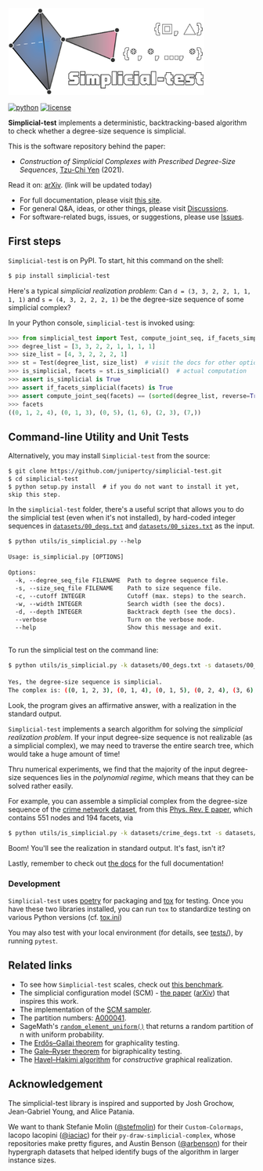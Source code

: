 <div align="left">
  <img src="https://github.com/junipertcy/simplicial-test/blob/main/docs/assets/simplicial-test-logo.png?raw=true" alt="logo" width=400>
</div>

[![python](https://img.shields.io/pypi/v/simplicial-test)](https://pypi.org/project/simplicial-test/)
[![license](https://img.shields.io/badge/license-LGPL-green.svg?style=flat)](https://github.com/junipertcy/simplicial-test/blob/master/COPYING)


**Simplicial-test** implements a deterministic, backtracking-based algorithm to check whether a degree-size sequence is simplicial.

This is the software repository behind the paper:

* *Construction of Simplicial Complexes with Prescribed Degree-Size Sequences*, [Tzu-Chi Yen](https://junipertcy.info/) (2021).

Read it on: [arXiv](). (link will be updated today)

* For full documentation, please visit [this site](https://docs.netscied.tw/simplicial-test/index.html).
* For general Q&A, ideas, or other things, please visit [Discussions](https://github.com/junipertcy/simplicial-test/discussions).
* For software-related bugs, issues, or suggestions, please use [Issues](https://github.com/junipertcy/simplicial-test/issues).


First steps
-----------
`Simplicial-test` is on PyPI. To start, hit this command on the shell:

```sh
$ pip install simplicial-test
```

Here's a typical *simplicial realization problem*: Can `d = (3, 3, 2, 2, 1, 1, 1, 1)`
and `s = (4, 3, 2, 2, 2, 1)` be the degree-size sequence of some simplicial complex? 

In your Python console, `simplicial-test` is invoked using:

```python
>>> from simplicial_test import Test, compute_joint_seq, if_facets_simplicial
>>> degree_list = [3, 3, 2, 2, 1, 1, 1, 1]
>>> size_list = [4, 3, 2, 2, 2, 1]
>>> st = Test(degree_list, size_list)  # visit the docs for other options, like setting a cutoff to give up.
>>> is_simplicial, facets = st.is_simplicial()  # actual computation
>>> assert is_simplicial is True
>>> assert if_facets_simplicial(facets) is True
>>> assert compute_joint_seq(facets) == (sorted(degree_list, reverse=True), sorted(size_list, reverse=True))
>>> facets
((0, 1, 2, 4), (0, 1, 3), (0, 5), (1, 6), (2, 3), (7,))
```

Command-line Utility and Unit Tests 
-----------------------------------
Alternatively, you may install `Simplicial-test` from the source:

```shell
$ git clone https://github.com/junipertcy/simplicial-test.git
$ cd simplicial-test
$ python setup.py install  # if you do not want to install it yet, skip this step.
```

In the `simplicial-test` folder, 
there's a useful script that allows you to do the simplicial test (even when it's not installed), 
by hard-coded integer sequences in [`datasets/00_degs.txt`](datasets/00_degs.txt) 
and [`datasets/00_sizes.txt`](datasets/00_sizes.txt) as the input.

```shell
$ python utils/is_simplicial.py --help

Usage: is_simplicial.py [OPTIONS]

Options:
  -k, --degree_seq_file FILENAME  Path to degree sequence file.
  -s, --size_seq_file FILENAME    Path to size sequence file.
  -c, --cutoff INTEGER            Cutoff (max. steps) to the search.
  -w, --width INTEGER             Search width (see the docs).
  -d, --depth INTEGER             Backtrack depth (see the docs).
  --verbose                       Turn on the verbose mode.
  --help                          Show this message and exit.


```

To run the simplicial test on the command line:
```sh
$ python utils/is_simplicial.py -k datasets/00_degs.txt -s datasets/00_sizes.txt

Yes, the degree-size sequence is simplicial. 
The complex is: ((0, 1, 2, 3), (0, 1, 4), (0, 1, 5), (0, 2, 4), (3, 6), (7,))

```

Look, the program gives an affirmative answer, with a realization in the standard output.

`Simplicial-test` implements a search algorithm for solving
the *simplicial realization problem*. If your input degree-size sequence is not realizable
(as a simplicial complex), we may need to traverse the entire search tree,
which would take a huge amount of time!

Thru numerical experiments, 
we find that the majority of the input degree-size sequences lies in the *polynomial regime*,
which means that they can be solved rather easily.

For example, you can assemble a simplicial complex from the degree-size sequence
of the [crime network dataset](https://github.com/jg-you/scm/blob/master/datasets/crime_facet_list.txt),
from this [Phys. Rev. E paper](https://doi.org/10.1103/PhysRevE.96.032312), 
which contains 551 nodes and 194 facets, via

```sh
$ python utils/is_simplicial.py -k datasets/crime_degs.txt -s datasets/crime_sizes.txt
```    

Boom! You'll see the realization in standard output. It's fast, isn't it? 

Lastly, 
remember to check out [the docs](https://docs.netscied.tw/simplicial-test/index.html) for the full documentation!

### Development
`Simplicial-test` uses [poetry](https://python-poetry.org/) for packaging 
and [tox](https://tox.readthedocs.io/en/latest/) for testing. 
Once you have these two libraries installed, 
you can run `tox` to standardize testing on various Python versions (cf. [tox.ini](./tox.ini)) 

You may also test with your local environment (for details, see [tests/](tests/)), by running `pytest`.

Related links
-------------
* To see how `Simplicial-test` scales, check out [this benchmark](https://docs.netscied.tw/simplicial-test/dataset/benchmark.html).
* The simplicial configuration model (SCM) - [the paper](https://doi.org/10.1103/PhysRevE.96.032312) ([arXiv](https://arxiv.org/abs/1705.10298)) that inspires this work.
* The implementation of the [SCM sampler](https://github.com/jg-you/scm).
* The partition numbers: [A000041](https://oeis.org/A000041).
* SageMath's [`random_element_uniform()`](https://doc.sagemath.org/html/en/reference/combinat/sage/combinat/partition.html#sage.combinat.partition.Partitions_n.random_element_uniform) that returns a random partition of n with uniform probability.
* The [Erdős–Gallai theorem](https://en.wikipedia.org/wiki/Erd%C5%91s%E2%80%93Gallai_theorem) for graphicality testing.
* The [Gale–Ryser theorem](https://en.wikipedia.org/wiki/Gale%E2%80%93Ryser_theorem) for bigraphicality testing.
* The [Havel–Hakimi algorithm](https://en.wikipedia.org/wiki/Havel%E2%80%93Hakimi_algorithm) for _constructive_ graphical realization.

Acknowledgement
---------------
The simplicial-test library is inspired and supported by Josh Grochow, Jean-Gabriel Young, and Alice Patania.

We want to thank Stefanie Molin ([@stefmolin](https://github.com/stefmolin)) for their `Custom-Colormaps`,
Iacopo Iacopini ([@iaciac](https://github.com/iaciac)) for their `py-draw-simplicial-complex`,
whose repositories make pretty figures,
and Austin Benson ([@arbenson](https://github.com/arbenson)) for their hypergraph datasets that helped identify bugs of the algorithm in larger instance sizes.
